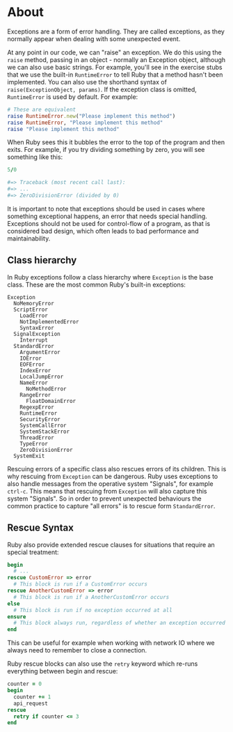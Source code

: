 # About

Exceptions are a form of error handling.
They are called exceptions, as they normally appear when dealing with some unexpected event.

At any point in our code, we can "raise" an exception.
We do this using the `raise` method, passing in an object - normally an Exception object, although we can also use basic strings.
For example, you'll see in the exercise stubs that we use the built-in `RuntimeError` to tell Ruby that a method hasn't been implemented.
You can also use the shorthand syntax of `raise(ExceptionObject, params)`.
If the exception class is omitted, `RuntimeError` is used by default.
For example:

```ruby
# These are equivalent
raise RuntimeError.new("Please implement this method")
raise RuntimeError, "Please implement this method"
raise "Please implement this method"
```

When Ruby sees this it bubbles the error to the top of the program and then exits.
For example, if you try dividing something by zero, you will see something like this:
```ruby
5/0

#=> Traceback (most recent call last):
#=> ...
#=> ZeroDivisionError (divided by 0)
```

It is important to note that exceptions should be used in cases where something exceptional happens, an error that needs special handling.
Exceptions should not be used for control-flow of a program, as that is considered bad design, which often leads to bad performance and maintainability.

## Class hierarchy

In Ruby exceptions follow a class hierarchy where `Exception` is the base class. These are the most common Ruby's built-in exceptions:

```
Exception
  NoMemoryError
  ScriptError
    LoadError
    NotImplementedError
    SyntaxError
  SignalException
    Interrupt
  StandardError
    ArgumentError
    IOError
    EOFError
    IndexError
    LocalJumpError
    NameError
      NoMethodError
    RangeError
      FloatDomainError
    RegexpError
    RuntimeError
    SecurityError
    SystemCallError
    SystemStackError
    ThreadError
    TypeError
    ZeroDivisionError
  SystemExit
```

Rescuing errors of a specific class also rescues errors of its children. This is why rescuing from `Exception` can be dangerous.
Ruby uses exceptions to also handle messages from the operative system "Signals", for example `ctrl-c`.
This means that rescuing from `Exception` will also capture this system "Signals".
So in order to prevent unexpected behaviours the common practice to capture "all errors" is to rescue form `StandardError`.

## Rescue Syntax
Ruby also provide extended rescue clauses for situations that require an special treatment:

```ruby
begin
  # ...
rescue CustomError => error
  # This block is run if a CustomError occurs
rescue AnotherCustomError => error
  # This block is run if a AnotherCustomError occurs
else
  # This block is run if no exception occurred at all
ensure
  # This block always run, regardless of whether an exception occurred
end
```

This can be useful for example when working with network IO where we always need to remember to close a connection.

Ruby rescue blocks can also use the `retry` keyword which re-runs everything between begin and rescue:

```ruby
counter = 0
begin
  counter += 1
  api_request
rescue
  retry if counter <= 3
end
```
